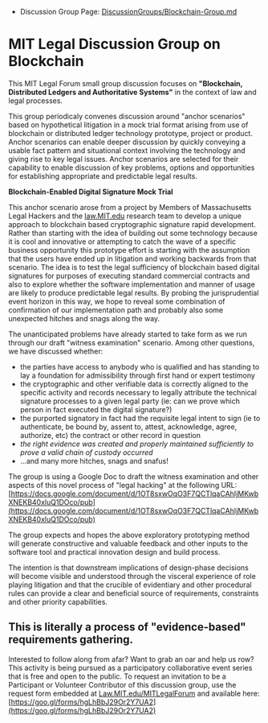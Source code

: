 


* Discussion Group Page: [DiscussionGroups/Blockchain-Group.md](https://github.com/mitmedialab/MITLegalForum/blob/master/DiscussionGroups/Blockchain-Group.md)


# MIT Legal Discussion Group on Blockchain

This MIT Legal Forum small group discussion focuses on **"Blockchain, Distributed Ledgers and Authoritative Systems"** in the context of law and legal processes.

This group periodicaly convenes discussion around "anchor scenarios" based on hypothetical litigation in a mock trial format arising from use of blockchain or distributed ledger technology prototype, project or product.  Anchor scenarios can enable deeper discussion by quickly conveying a usable fact pattern and situational context involving the technology and giving rise to key legal issues.  Anchor scenarios are selected for their capability to enable discussion of key problems, options and opportunities for establishing appropriate and predictable legal results. 

**Blockchain-Enabled Digital Signature Mock Trial** 

This anchor scenario arose from a project by Members of Massachusetts Legal Hackers and the [law.MIT.edu](http://law.MIT.edu) research team to develop a unique approach to blockchain based cryptographic signature rapid development. Rather than starting with the idea of building out some technology because it is cool and innovative or attempting to catch the wave of a specific business opportunity this prototype effort is starting with the assumption that the users have ended up in litigation and working backwards from that scenario. The idea is to test the legal sufficiency of blockchain based digital signatures for purposes of executing standard commercial contracts and also to explore whether the software implementation and manner of usage are likely to produce predictable legal results. By probing the jurisprudential event horizon in this way, we hope to reveal some combination of confirmation of our implementation path and probably also some unexpected hitches and snags along the way. 

The unanticipated problems have already started to take form as we run through our draft "witness examination" scenario. Among other questions, we have discussed whether:

- the parties have access to anybody who is qualified and has standing to lay a foundation for admissibility through first hand or expert testimony
- the cryptographic and other verifiable data is correctly aligned to the specific activity and records necessary to legally attribute the technical signature processes to a given legal party (ie: can we prove which person in fact executed the digital signature?)
- the purported signatory in fact had the requisite legal intent to sign (ie to authenticate, be bound by, assent to, attest, acknowledge, agree, authorize, etc) the contract or other record in question
- _the right evidence was created and properly maintained sufficiently to prove a valid chain of custody occurred_
- ...and many more hitches, snags and snafus!

The group is using a Google Doc to draft the witness examination and other aspects of this novel process of "legal hacking" at the following URL: [https://docs.google.com/document/d/1OT8sxwOqO3F7QCTlqaCAhIjMKwbXNEKB40xluQ1DOco/pub](https://docs.google.com/document/d/1OT8sxwOqO3F7QCTlqaCAhIjMKwbXNEKB40xluQ1DOco/pub)

The group expects and hopes the above exploratory prototyping method will generate constructive and valuable feedback and other inputs to the software tool and practical innovation design and build process. 

The intention is that downstream implications of design-phase decisions will become visible and understood through the visceral experience of role playing litigation and that the crucible of evidentiary and other procedural rules can provide a clear and beneficial source of requirements, constraints and other priority capabilities. 

## This is literally a process of "evidence-based" requirements gathering.

Interested to follow along from afar? Want to grab an oar and help us row? This activity is being pursued as a participatory collaborative event series that is free and open to the public. To request an invitation to be a Participant or Volunteer Contributor of this discussion group, use the request form embedded at [Law.MIT.edu/MITLegalForum](https://law.mit.edu/MITLegalForum) and available here: [https://goo.gl/forms/hgLhBbJ29Or2Y7UA2](https://goo.gl/forms/hgLhBbJ29Or2Y7UA2)
